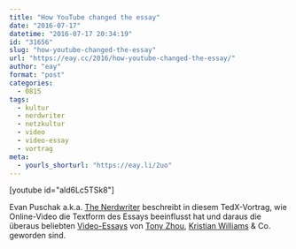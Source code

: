 ```yaml
---
title: "How YouTube changed the essay"
date: "2016-07-17"
datetime: "2016-07-17 20:34:19"
id: "31656"
slug: "how-youtube-changed-the-essay"
url: "https://eay.cc/2016/how-youtube-changed-the-essay/"
author: "eay"
format: "post"
categories:
  - 0815
tags:
  - kultur
  - nerdwriter
  - netzkultur
  - video
  - video-essay
  - vortrag
meta:
  - yourls_shorturl: "https://eay.li/2uo"
---
```


\[youtube id="ald6Lc5TSk8"\]

Evan Puschak a.k.a. [The Nerdwriter](https://www.youtube.com/user/Nerdwriter1) beschreibt in diesem TedX-Vortrag, wie Online-Video die Textform des Essays beeinflusst hat und daraus die überaus beliebten [Video-Essays](https://eay.cc/tag/video-essay/) von [Tony Zhou](https://www.youtube.com/user/everyframeapainting), [Kristian Williams](https://www.youtube.com/c/kaptainkristian) & Co. geworden sind.
